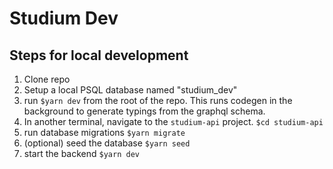 # Studium Dev

## Steps for local development
1. Clone repo
2. Setup a local PSQL database named "studium_dev"
3. run `$yarn dev` from the root of the repo.  This runs codegen in the background to generate typings from the graphql schema.
4. In another terminal, navigate to the `studium-api` project. `$cd studium-api`
5. run database migrations `$yarn migrate`
6. (optional) seed the database `$yarn seed`
4. start the backend `$yarn dev`